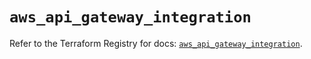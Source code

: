 # `aws_api_gateway_integration`

Refer to the Terraform Registry for docs: [`aws_api_gateway_integration`](https://registry.terraform.io/providers/hashicorp/aws/5.77.0/docs/resources/api_gateway_integration).
